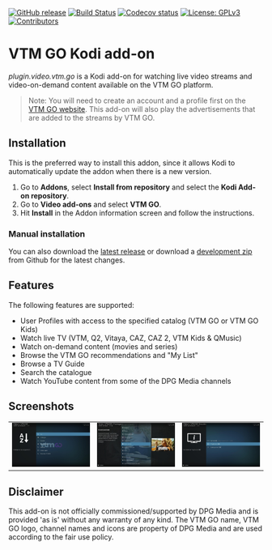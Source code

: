 [![GitHub release](https://img.shields.io/github/release/michaelarnauts/plugin.video.vtm.go.svg)](https://github.com/michaelarnauts/plugin.video.vtm.go/releases)
[![Build Status](https://travis-ci.com/michaelarnauts/plugin.video.vtm.go.svg?branch=master)](https://travis-ci.com/michaelarnauts/plugin.video.vtm.go)
[![Codecov status](https://img.shields.io/codecov/c/github/michaelarnauts/plugin.video.vtm.go/master)](https://codecov.io/gh/michaelarnauts/plugin.video.vtm.go/branch/master)
[![License: GPLv3](https://img.shields.io/badge/License-GPLv3-yellow.svg)](https://opensource.org/licenses/GPL-3.0)
[![Contributors](https://img.shields.io/github/contributors/michaelarnauts/plugin.video.vtm.go.svg)](https://github.com/michaelarnauts/plugin.video.vtm.go/graphs/contributors)

# VTM GO Kodi add-on

*plugin.video.vtm.go* is a Kodi add-on for watching live video streams and video-on-demand content available on the VTM GO platform. 

> Note: You will need to create an account and a profile first on the [VTM GO website](https://vtm.be/vtmgo). This add-on will also play the advertisements that are added to the streams by VTM GO.

## Installation

This is the preferred way to install this addon, since it allows Kodi to automatically update the addon when there is a new version.

1. Go to **Addons**, select **Install from repository** and select the **Kodi Add-on repository**.
1. Go to **Video add-ons** and select **VTM GO**.
1. Hit **Install** in the Addon information screen and follow the instructions.

### Manual installation

You can also download the [latest release](https://github.com/michaelarnauts/plugin.video.vtm.go/releases) or download a [development zip](https://github.com/michaelarnauts/plugin.video.vtm.go/archive/master.zip) from Github for the latest changes.

## Features

The following features are supported:
* User Profiles with access to the specified catalog (VTM GO or VTM GO Kids)
* Watch live TV (VTM, Q2, Vitaya, CAZ, CAZ 2, VTM Kids & QMusic)
* Watch on-demand content (movies and series)
* Browse the VTM GO recommendations and "My List"
* Browse a TV Guide
* Search the catalogue
* Watch YouTube content from some of the DPG Media channels

## Screenshots

<table>
  <tr>
    <td><img src="resources/screenshot01.jpg" width=270></td>
    <td><img src="resources/screenshot02.jpg" width=270></td>
    <td><img src="resources/screenshot03.jpg" width=270></td>
  </tr>
 </table>

## Disclaimer

This add-on is not officially commissioned/supported by DPG Media and is provided 'as is' without any warranty of any kind.
The VTM GO name, VTM GO logo, channel names and icons are property of DPG Media and are used according to the fair use policy.
